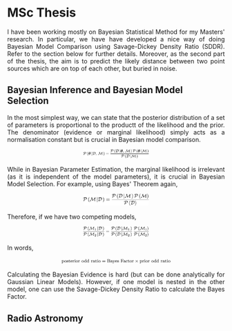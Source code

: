 <h1>MSc Thesis</h1>

<section>
	<p align="justify">I have been working mostly on Bayesian Statistical Method for my Masters' research. In particular, we have have developed a nice way of doing Bayesian Model Comparison using Savage-Dickey Density Ratio (SDDR). Refer to the section below for further details. Moreover, as the second part of the thesis, the aim is to predict the likely distance between two point sources which are on top of each other, but buried in noise.</a></p>

## Bayesian Inference and Bayesian Model Selection

<p align="justify"> In the most simplest way, we can state that the posterior distribution of a set of parameters is proportional to the productt of the likelihood and the prior. The denominator (evidence or marginal likelihood) simply acts as a normalisation constant but is crucial in Bayesian model comparison.<a></p>

<p align="center"><img src="Figures/Figure_5.png" alt="bayes_5" width="30%" height="30%"></p>

<p align="justify"> While in Bayesian Parameter Estimation, the marginal likelihood is irrelevant (as it is independent of the model parameters), it is crucial in Bayesian Model Selection. For example, using Bayes' Theorem again, <a></p>

<p align="center"><img src="Figures/Figure_2.png" alt="bayes_2" width="30%" height="30%"></p>

<p align="justify"> Therefore, if we have two competing models, <a></p>

<p align="center"><img src="Figures/Figure_3.png" alt="bayes_3" width="30%" height="30%"></p>

<p align="justify"> In words, <a></p>

<p align="center"><img src="Figures/Figure_4.png" alt="bayes_3" width="50%" height="50%"></p>

<p align="justify"> Calculating the Bayesian Evidence is hard (but can be done analytically for Gaussian Linear Models). However, if one model is nested in the other model, one can use the Savage-Dickey Density Ratio to calculate the Bayes Factor. <a></p>

## Radio Astronomy

<!--
This is a comment

* * * *

## Link to File and Webpage

Link to another file in GitHub itself: [myFileName](Thesis/simple_ref.md)

Link to arXiv for example: [arXiv](http://arxiv.org/)

* * * *

## Font Format

_This creates italic text_

__Whereas this creates bold texts__

* * * *
-->






